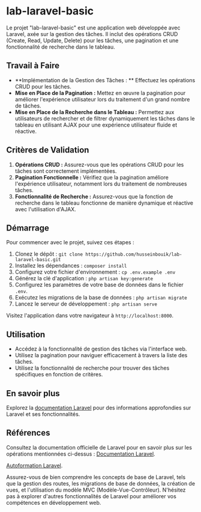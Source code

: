 # lab-laravel-basic

Le projet "lab-laravel-basic" est une application web développée avec Laravel, axée sur la gestion des tâches. Il inclut des opérations CRUD (Create, Read, Update, Delete) pour les tâches, une pagination et une fonctionnalité de recherche dans le tableau.

## Travail à Faire

- **Implémentation de la Gestion des Tâches : ** Effectuez les opérations CRUD pour les tâches.
- **Mise en Place de la Pagination :** Mettez en œuvre la pagination pour améliorer l'expérience utilisateur lors du traitement d'un grand nombre de tâches.
- **Mise en Place de la Recherche dans le Tableau :** Permettez aux utilisateurs de rechercher et de filtrer dynamiquement les tâches dans le tableau en utilisant AJAX pour une expérience utilisateur fluide et réactive.

## Critères de Validation

1. **Opérations CRUD :** Assurez-vous que les opérations CRUD pour les tâches sont correctement implémentées.
2. **Pagination Fonctionnelle :** Vérifiez que la pagination améliore l'expérience utilisateur, notamment lors du traitement de nombreuses tâches.
3. **Fonctionnalité de Recherche :** Assurez-vous que la fonction de recherche dans le tableau fonctionne de manière dynamique et réactive avec l'utilisation d'AJAX.

## Démarrage

Pour commencer avec le projet, suivez ces étapes :

1. Clonez le dépôt : `git clone https://github.com/husseinbouik/lab-laravel-basic.git`
2. Installez les dépendances : `composer install`
3. Configurez votre fichier d'environnement : `cp .env.example .env`
4. Générez la clé d'application : `php artisan key:generate`
5. Configurez les paramètres de votre base de données dans le fichier `.env`.
6. Exécutez les migrations de la base de données : `php artisan migrate`
7. Lancez le serveur de développement : `php artisan serve`

Visitez l'application dans votre navigateur à `http://localhost:8000`.

## Utilisation

- Accédez à la fonctionnalité de gestion des tâches via l'interface web.
- Utilisez la pagination pour naviguer efficacement à travers la liste des tâches.
- Utilisez la fonctionnalité de recherche pour trouver des tâches spécifiques en fonction de critères.

## En savoir plus

Explorez la [documentation Laravel](https://laravel.com/docs) pour des informations approfondies sur Laravel et ses fonctionnalités.

## Références

Consultez la documentation officielle de Laravel pour en savoir plus sur les opérations mentionnées ci-dessus : [Documentation Laravel](https://laravel.com/docs).

 [Autoformation Laravel](https://grafikart.fr/formations/laravel).

Assurez-vous de bien comprendre les concepts de base de Laravel, tels que la gestion des routes, les migrations de base de données, la création de vues, et l'utilisation du modèle MVC (Modèle-Vue-Contrôleur). N'hésitez pas à explorer d'autres fonctionnalités de Laravel pour améliorer vos compétences en développement web.


